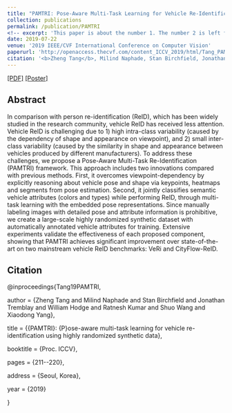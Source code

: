 ```yaml
---
title: "PAMTRI: Pose-Aware Multi-Task Learning for Vehicle Re-Identification Using Highly Randomized Synthetic Data"
collection: publications
permalink: /publication/PAMTRI
<!-- excerpt: 'This paper is about the number 1. The number 2 is left for future work.' -->
date: 2019-07-22
venue: '2019 IEEE/CVF International Conference on Computer Vision'
paperurl: 'http://openaccess.thecvf.com/content_ICCV_2019/html/Tang_PAMTRI_Pose-Aware_Multi-Task_Learning_for_Vehicle_Re-Identification_Using_Highly_Randomized_ICCV_2019_paper.html'
citation: '<b>Zheng Tang</b>, Milind Naphade, Stan Birchfield, Jonathan Tremblay, William Hodge, Ratnesh Kumar, Shuo Wang and Xiaodong Yang.&quot;"PAMTRI: Pose-aware multi-task learning for vehicle re-identification using highly randomized synthetic data".&quot;<i>Proceedings of 2019 IEEE/CVF International Conference on Computer Vision (ICCV 2019)</i>.&quot;pp. 211-220.&quot;2019.'
---
```

[[PDF]](http://openaccess.thecvf.com/content_ICCV_2019/html/Tang_PAMTRI_Pose-Aware_Multi-Task_Learning_for_Vehicle_Re-Identification_Using_Highly_Randomized_ICCV_2019_paper.html)
[[Poster]](http://zhengthomastang.github.io/files/PAMTRI_poster.png)


## Abstract
In comparison with person re-identification (ReID), which has been widely studied in the research community, vehicle ReID has received less attention. Vehicle ReID is challenging due to 1) high intra-class variability (caused by the dependency of shape and appearance on viewpoint), and 2) small inter-class variability (caused by the similarity in shape and appearance between vehicles produced by different manufacturers). To address these challenges, we propose a Pose-Aware Multi-Task Re-Identification (PAMTRI) framework. This approach includes two innovations compared with previous methods. First, it overcomes viewpoint-dependency by explicitly reasoning about vehicle pose and shape via keypoints, heatmaps and segments from pose estimation. Second, it jointly classifies semantic vehicle attributes (colors and types) while performing ReID, through multi-task learning with the embedded pose representations. Since manually labeling images with detailed pose and attribute information is prohibitive, we create a large-scale highly randomized synthetic dataset with automatically annotated vehicle attributes for training. Extensive experiments validate the effectiveness of each proposed component, showing that PAMTRI achieves significant improvement over state-of-the-art on two mainstream vehicle ReID benchmarks: VeRi and CityFlow-ReID.


## Citation
@inproceedings{Tang19PAMTRI,

author = {Zheng Tang and Milind Naphade and Stan Birchfield and Jonathan Tremblay and William Hodge and Ratnesh Kumar and Shuo Wang and Xiaodong Yang},

title = {{PAMTRI}: {P}ose-aware multi-task learning for vehicle re-identification using highly randomized synthetic data},

booktitle = {Proc. ICCV},

pages = {211--220},

address = {Seoul, Korea},

year = {2019}

}